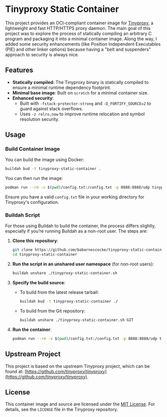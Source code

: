 # Tinyproxy Static Container

This project provides an OCI-compliant container image for [Tinyproxy](https://github.com/tinyproxy/tinyproxy), a lightweight and fast HTTP/HTTPS proxy daemon. The main goal of this project was to explore the process of statically compiling an arbitrary C program and packaging it into a minimal container image. Along the way, I added some security enhancements (like Position Independent Executables (PIE) and other linker options) because having a "belt and suspenders" approach to security is always nice.

## Features

- **Statically compiled**: The Tinyproxy binary is statically compiled to ensure a minimal runtime dependency footprint.
- **Minimal base image**: Built on `scratch` for a minimal container size.
- **Enhanced security**:
  - Built with `-fstack-protector-strong` and `-D_FORTIFY_SOURCE=2` to guard against stack overflows.
  - Uses `-z relro,now` to improve runtime relocation and symbol resolution security.

## Usage

### Build Container Image

You can build the image using Docker:

```bash
buildah bud -t tinyproxy-static-container .
```

You can then run the image:

```bash
podman run --rm -v $(pwd)/config.txt:/config.txt -p 8888:8888/udp tinyproxy-static-container
```

Ensure you have a valid `config.txt` file in your working directory for Tinyproxy's configuration.

### Buildah Script

For those using Buildah to build the container, the process differs slightly, especially if you’re running Buildah as a non-root user. The steps are:

1. **Clone this repository**:
   ```bash
   git clone https://github.com/babarnescocke/tinyproxy-static-container.git
   cd tinyproxy-static-container
   ```

2. **Run the script in an unshared user namespace** (for non-root users):
   ```bash
   buildah unshare ./tinyproxy-static-container.sh
   ```

3. **Specify the build source**:
   - To build from the latest release tarball:
     ```bash
     buildah bud -t tinyproxy-static-container ./
     ```
   - To build from the Git repository:
     ```bash
     buildah unshare ./tinyproxy-static-container.sh GIT
     ```

4. **Run the container**:
   ```bash
   podman run --rm -v $(pwd)/config.txt:/config.txt -p 8888:8888/udp tinyproxy-static-container
   ```

## Upstream Project

This project is based on the upstream Tinyproxy project, which can be found at: [https://github.com/tinyproxy/tinyproxy](https://github.com/tinyproxy/tinyproxy).

## License

This container image and source are licensed under the [MIT License](https://opensource.org/licenses/MIT). For details, see the `LICENSE` file in the Tinyproxy repository.
